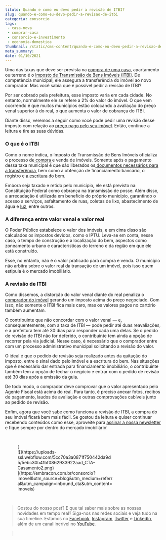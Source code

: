 ```yaml
---
titulo: Quando e como eu devo pedir a revisão de ITBI?
slug: quando-e-como-eu-devo-pedir-a-revisao-de-itbi
categoria: consorcio
tags:
 - casa-nova
 - comprar-casa
 - consorcio-e-investimento
 - economia-domestica
thumbnail: /static/cms-content/quando-e-como-eu-devo-pedir-a-revisao-de-itbi.jpg
meta_summary: 
date: 01/10/2021
---
```

Uma das taxas que deve ser prevista na [compra de uma casa](https://www.embracon.com.br/blog/8-dicas-compra-primeiro-imovel), apartamento ou terreno é o [Imposto de Transmissão de Bens Imóveis (ITBI)](https://www.embracon.com.br/blog/entenda-o-que-e-o-itbi-e-quando-ele-deve-ser-pago). De competência municipal, ele assegura a transferência do imóvel ao novo comprador. Mas você sabia que é possível pedir a revisão de ITBI?

Por ser cobrado pela prefeitura, esse imposto varia em cada cidade. No entanto, normalmente ele se refere a 2% do valor do imóvel. O que vem ocorrendo é que muitos municípios estão colocando a avaliação do preço venal superior à do real, o que aumenta o valor de cobrança do ITBI.

Diante disso, veremos a seguir como você pode pedir uma revisão desse imposto com relação ao [preço pago pelo seu imóvel](https://www.embracon.com.br/blog/investir-em-imoveis-onde-comecar). Então, continue a leitura e tire as suas dúvidas.

### O que é o ITBI

Como o nome indica, o Imposto de Transmissão de Bens Imóveis oficializa o processo de[ compra ](https://www.embracon.com.br/blog/hora-certa-comprar-imovel)e venda de imóveis. Somente após o pagamento dessa taxa municipal é que são liberados os[ documentos necessários para a transferência](https://www.embracon.com.br/blog/qual-e-a-documentacao-necessaria-para-a-compra-de-um-imovel), bem como a obtenção de financiamento bancário, o registro e [a escritura](https://www.embracon.com.br/blog/escritura-de-imovel-o-que-eu-preciso-saber-sobre-o-tema) do bem.

Embora seja taxado e retido pelo município, ele está previsto na Constituição Federal como cobrança na transmissão de posse. Além disso, a arrecadação é utilizada em benefício do próprio município, garantindo o acesso a serviços, asfaltamento de ruas, coletas de lixo, abastecimento de água e [luz](https://www.embracon.com.br/blog/5-dicas-indispensaveis-para-voce-economizar-energia-eletrica), entre outros.

### A diferença entre valor venal e valor real

O Poder Público estabelece o valor dos imóveis, e em cima disso são calculados os impostos devidos, como o IPTU. Leva-se em conta, nesse caso, o tempo de construção e a localização do bem, aspectos como zoneamento urbano e características do terreno e da região em que ele está construído.

Esse, no entanto, não é o valor praticado para compra e venda. O município não arbitra sobre o valor real da transação de um imóvel, pois isso quem estipula é o mercado imobiliário.

### A revisão de ITBI

Como dissemos, a distorção do valor venal diante do real penaliza o [comprador do imóvel](https://www.embracon.com.br/blog/imoveis-usados-tem-garantia-no-consorcio) gerando um imposto acima do preço negociado. Com isso, não somente o ITBI fica mais caro, mas os valores pagos no cartório também aumentam.

O contribuinte que não concordar com o valor venal — e, consequentemente, com a taxa de ITBI — pode pedir até duas reavaliações, e a prefeitura tem até 30 dias para responder cada uma delas. Se o pedido de revisão de ITBI não for deferido, o contribuinte tem ainda a opção de recorrer pela via judicial. Nesse caso, é necessário que o comprador entre com um processo administrativo municipal solicitando a revisão do valor.

O ideal é que o pedido de revisão seja realizado antes da quitação do imposto, entre o sinal dado pelo imóvel e a escritura do bem. Nas situações que é necessário dar entrada para financiamento imobiliário, o contribuinte também tem a opção de fechar o negócio e entrar com o pedido de revisão até 30 dias após a emissão da guia.

De todo modo, o comprador deve comprovar que o valor apresentado pelo Agente Fiscal está acima do real. Para tanto, é preciso anexar fotos, recibos de pagamento, laudos de avaliação e outras comprovações cabíveis junto ao pedido de revisão.

Enfim, agora que você sabe como funciona a revisão de ITBI, a compra do seu imóvel ficará bem mais fácil. Se gostou da leitura e quiser continuar recebendo conteúdos como esse, aproveite para [assinar a nossa newsletter](https://www.embracon.com.br/) e fique sempre por dentro do mercado imobiliário!

‍

<figure class="w-richtext-figure-type-image w-richtext-align-center" style="max-width:310px">[<div>![](https://uploads-ssl.webflow.com/5cc70a3a0871f750442da9d5/5ebc30b41bf0862933922aad_CTA-Casamento2.png)</div>](https://embracon.com.br/consorcio?imovel&utm_source=blog&utm_medium=referral&utm_campaign=inbound_cta&utm_content=imoveis)</figure>‍

> Gostou do nosso post? E que tal saber mais sobre as nossas novidades em tempo real? Siga-nos nas redes sociais e veja tudo na sua timeline. Estamos no [Facebook](https://www.facebook.com/embracon/), [Instagram](https://www.instagram.com/embraconoficial/), [Twitter](https://twitter.com/embracon) e [LinkedIn](https://www.linkedin.com/company/1018875/), além de um canal incrível no [YouTube](https://www.youtube.com/channel/UCL-Y0mv9zc73Iek48NLUBzQ).

> ‍
